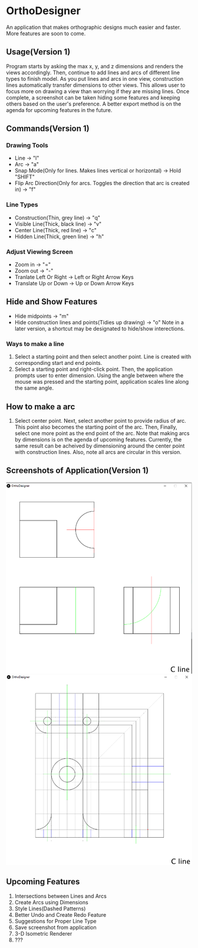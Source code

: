 # OrthoDesigner
An application that makes orthographic designs much easier and faster. More features are soon to come. 

## Usage(Version 1)
Program starts by asking the max x, y, and z dimensions and renders the views accordingly. Then, continue to add lines and arcs of different line types to finish model. As you put lines and arcs in one view, construction lines automatically transfer dimensions to other views. This allows user to focus more on drawing a view than worrying if they are missing lines. Once complete, a screenshot can be taken hiding some features and keeping others based on the user's preference. A better export method is on the agenda for upcoming features in the future.

## Commands(Version 1)
### Drawing Tools
* Line -> "l"
* Arc -> "a"
* Snap Mode(Only for lines. Makes lines vertical or horizontal) -> Hold "SHIFT"
* Flip Arc Direction(Only for arcs. Toggles the direction that arc is created in) -> "f"

### Line Types
* Construction(Thin, grey line) -> "q"
* Visible Line(Thick, black line) -> "v"
* Center Line(Thick, red line) -> "c"
* Hidden Line(Thick, green line) -> "h"

### Adjust Viewing Screen
* Zoom in -> "="
* Zoom out -> "-"
* Tranlate Left Or Right -> Left or Right Arrow Keys
* Translate Up or Down -> Up or Down Arrow Keys

## Hide and Show Features
* Hide midpoints -> "m"
* Hide construction lines and points(Tidies up drawing) -> "o"
Note in a later version, a shortcut may be designated to hide/show interections.

### Ways to make a line
1. Select a starting point and then select another point. Line is created with corresponding start and end points.
2. Select a starting point and right-click point. Then, the application prompts user to enter dimension. Using the angle between where the mouse was pressed and the starting point, application scales line along the same angle.

## How to make a arc
1. Select center point. Next, select another point to provide radius of arc. This point also becomes the starting point of the arc. Then, Finally, select one more point as the end point of the arc. 
Note that making arcs by dimensions is on the agenda of upcoming features. Currently, the same result can be acheived by dimensioning around the center point with construction lines.
Also, note all arcs are circular in this version.  

## Screenshots of Application(Version 1)
![Image of Simple Orthographic without Construction Lines](https://github.com/Saptak625/OrthoDesigner/blob/main/Application%20Screenshots/SimpleOrtho1WithoutConstruction.png)
![Image of Harder Orthographic with Construction Lines](https://github.com/Saptak625/OrthoDesigner/blob/main/Application%20Screenshots/HarderOrtho1WithConstruction.png)

## Upcoming Features
1. Intersections between Lines and Arcs
2. Create Arcs using Dimensions
3. Style Lines(Dashed Patterns)
4. Better Undo and Create Redo Feature
5. Suggestions for Proper Line Type
6. Save screenshot from application
7. 3-D Isometric Renderer
8. ???
